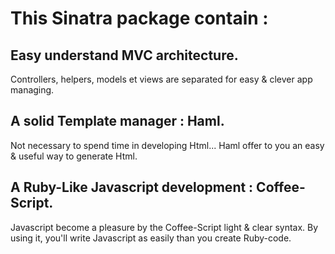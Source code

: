 This Sinatra package contain :
==============================


Easy understand MVC architecture.
---------------------------------
Controllers, helpers, models et views are separated for easy & clever app managing.

A solid Template manager : Haml.
--------------------------------
Not necessary to spend time in developing Html... Haml offer to you an easy & useful way to generate Html.

A Ruby-Like Javascript development : Coffee-Script.
---------------------------------------------------
Javascript become a pleasure by the Coffee-Script light & clear syntax. By using it, you'll write Javascript as easily than you create Ruby-code.